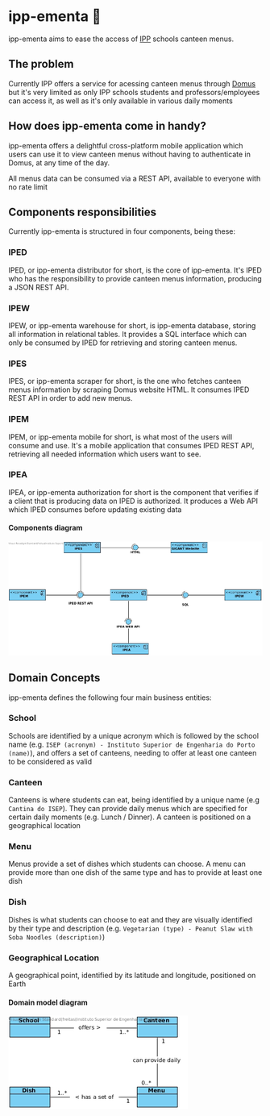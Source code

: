 # ipp-ementa 🍕

ipp-ementa aims to ease the access of [IPP](https://www.ipp.pt/) schools canteen menus.

## The problem
Currently IPP offers a service for acessing canteen menus through [Domus](https://domus.ipp.pt) but it's very limited as only IPP schools students and professors/employees can access it, as well as it's only available in various daily moments

## How does ipp-ementa come in handy? 
ipp-ementa offers a delightful cross-platform mobile application which users can use it to view canteen menus without having to authenticate in Domus, at any time of the day.

All menus data can be consumed via a REST API, available to everyone with no rate limit

## Components responsibilities

Currently ipp-ementa is structured in four components, being these:

### IPED

IPED, or ipp-ementa distributor for short, is the core of ipp-ementa. It's IPED who has the responsibility to provide canteen menus information, producing a JSON REST API.

### IPEW

IPEW, or ipp-ementa warehouse for short, is ipp-ementa database, storing all information in relational tables. It provides a SQL interface which can only be consumed by IPED for retrieving and storing canteen menus.

### IPES

IPES, or ipp-ementa scraper for short, is the one who fetches canteen menus information by scraping Domus website HTML. It consumes IPED REST API in order to add new menus.

### IPEM

IPEM, or ipp-ementa mobile for short, is what most of the users will consume and use. It's a mobile application that consumes IPED REST API, retrieving all needed information which users want to see.

### IPEA

IPEA, or ipp-ementa authorization for short is the component that verifies if a client that is producing data on IPED is authorized. It produces a Web API which IPED consumes before updating existing data


#### Components diagram

![SYSTEM_ARCHITECTURE_COMPONENTS_DIAGRAM](documentation/system_architecture/IPP-EMENTA_COMPONENTS_DIAGRAM.jpg)


## Domain Concepts 

ipp-ementa defines the following four main business entities:

### School

Schools are identified by a unique acronym which is followed by the school name (e.g. `ISEP (acronym) - Instituto Superior de Engenharia do Porto (name)`), and offers a set of canteens, needing to offer at least one canteen to be considered as valid

### Canteen

Canteens is where students can eat, being identified by a unique name (e.g `Cantina do ISEP`). They can provide daily menus which are specified for certain daily moments (e.g. Lunch / Dinner). A canteen is positioned on a geographical location

### Menu

Menus provide a set of dishes which students can choose. A menu can provide more than one dish of the same type and has to provide at least one dish

### Dish

Dishes is what students can choose to eat and they are visually identified by their type and description (e.g. `Vegetarian (type) - Peanut Slaw with Soba Noodles (description)`)

### Geographical Location

A geographical point, identified by its latitude and longitude, positioned on Earth


#### Domain model diagram

![DOMAIN_MODEL_DIAGRAM](documentation/domain_model/IPP-EMENTA_DOMAIN_MODEL_DIAGRAM.jpg)